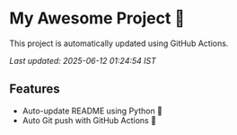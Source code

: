 # My Awesome Project 🚀

This project is automatically updated using GitHub Actions.

_Last updated: 2025-06-12 01:24:54 IST_

## Features
- Auto-update README using Python 🐍
- Auto Git push with GitHub Actions 🤖
